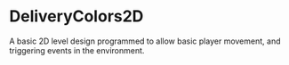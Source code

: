 # DeliveryColors2D
A basic 2D level design programmed to allow basic player movement, and triggering events in the environment.
